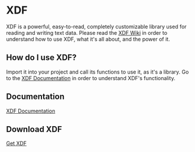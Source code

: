 # XDF
XDF is a powerful, easy-to-read, completely customizable library used for reading and writing text data. Please read the 
[XDF Wiki](https://github.com/kthewhispers/XDF/wiki) in order to understand how to use XDF, what it's all about, and the power of it.

## How do I use XDF?
Import it into your project and call its functions to use it, as it's a library. Go to the [XDF Documentation](https://github.com/kthewhispers/XDF/wiki/XDF---Documentation) in order to understand XDF's functionality.

## Documentation
[XDF Documentation](https://github.com/kthewhispers/XDF/wiki/XDF---Documentation)

## Download XDF
[Get XDF](https://github.com/kthewhispers/XDF/archive/master.zip)
